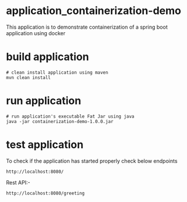 # application_containerization-demo
This application is to demonstrate containerization of a spring boot application using docker

build application
===================

    # clean install application using maven
    mvn clean install
    
run application
===================

    # run application's executable Fat Jar using java
    java -jar containerization-demo-1.0.0.jar
    
test application
===================
To check if the application has started properly check below endpoints

    http://localhost:8080/
    
Rest API:-
	
	http://localhost:8080/greeting
    